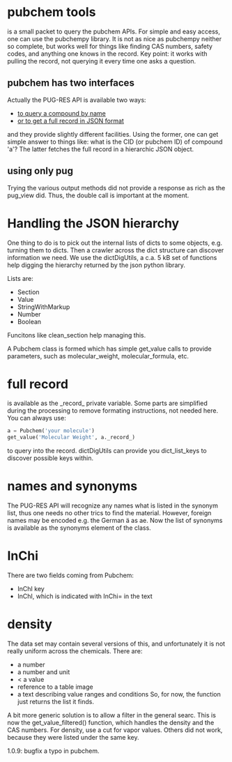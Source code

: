# pubchem tools
is a small packet to query the pubchem APIs. For simple and easy access,
one can use the pubchempy library.
It is not as nice as pubchempy neither so complete, but works well for
things like finding CAS numbers, safety codes, and anything one knows in
the record.
Key point: it works with pulling the record, not querying it every time
one asks a question.

## pubchem has two interfaces
Actually the PUG-RES API is available two ways:
 * [to query a compound by name](https://pubchem.ncbi.nlm.nih.gov/rest/pug/compound/)
 * [or to get a full record in JSON format](https://pubchem.ncbi.nlm.nih.gov/rest/pug\_view/data/compound/{res[0]}/JSON/?response\_type=display)

and they provide slightly different facilities.
Using the former, one can get simple answer to things like:
what is the CID (or pubchem ID) of compound 'a'?
The latter fetches the full record in a hierarchic JSON object.

## using only pug
Trying the various output methods did not provide a response as rich as
the pug\_view did. Thus, the double call is important at the moment.

# Handling the JSON hierarchy
One thing to do is to pick out the internal lists of dicts to
some objects, e.g. turning them to dicts. Then a crawler
across the dict structure can discover information we need.
We use the dictDigUtils, a c.a. 5 kB set of functions help digging the
hierarchy returned by the json python library.

Lists are:
* Section
* Value
* StringWithMarkup
* Number
* Boolean

Funcitons like clean\_section help managing this.

A Pubchem class is formed which has simple get\_value calls to provide
parameters, such as molecular\_weight, molecular\_formula, etc.

# full record
is available as the \_record\_ private variable. Some parts are simplified
during the processing to remove formating instructions, not needed
here.
You can always use:

```python
a = Pubchem('your molecule')
get_value('Molecular Weight', a._record_)
```

to query into the record. dictDigUtils can provide you dict\_list\_keys
to discover possible keys within.

# names and synonyms
The PUG-RES API will recognize any names what is listed in the synonym list,
thus one needs no other trics to find the material. However, foreign names
may be encoded e.g. the German ä as ae.
Now the list of synonyms is available as the synonyms element of the class.

# InChi
There are two fields coming from Pubchem:
 * InChI key
 * InChI, which is indicated with InChi= in the text

# density
The data set may contain several versions of this, and unfortunately
it is not really uniform across the chemicals.
There are:
 - a number
 - a number and unit
 - < a value
 - reference to a table image
 - a text describing value ranges and conditions
So, for now, the function just returns the list it finds.

A bit more generic solution is to allow a filter in the general searc.
This is now the get_value_filtered() function, which handles the density
and the CAS numbers. For density, use a cut for vapor values. Others did
not work, because they were listed under the same key.

1.0.9: bugfix a typo in pubchem.
